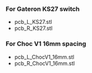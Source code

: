 
### For Gateron KS27 switch
* pcb_L_KS27.stl
* pcb_R_KS27.stl

### For Choc V1 16mm spacing
* pcb_L_ChocV1_16mm.stl
* pcb_R_ChocV1_16mm.stl
